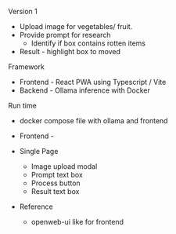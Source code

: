 Version 1

- Upload image for vegetables/ fruit.
- Provide prompt for research
	- Identify if box contains rotten items
- Result - highlight box to moved


Framework

- Frontend - React PWA using Typescript / Vite
- Backend - Ollama inference with Docker 

Run time 
 - docker compose file with ollama and frontend
	

- Frontend - 

- Single Page
  - Image upload modal
  - Prompt text box
  - Process button
  - Result text box


- Reference
  - openweb-ui like for frontend


